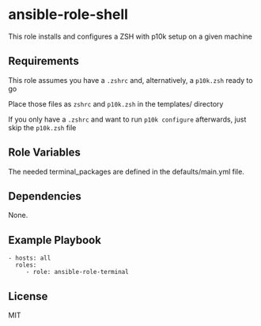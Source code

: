ansible-role-shell
=========

This role installs and configures a ZSH with p10k setup on a given machine

Requirements
------------

This role assumes you have a `.zshrc` and, alternatively, a `p10k.zsh` ready to go

Place those files as `zshrc` and `p10k.zsh` in the templates/ directory

If you only have a `.zshrc` and want to run `p10k configure` afterwards, just skip the `p10k.zsh` file

Role Variables
--------------

The needed terminal_packages are defined in the defaults/main.yml file.

Dependencies
------------

None.

Example Playbook
----------------

    - hosts: all
      roles:
         - role: ansible-role-terminal

License
-------

MIT

